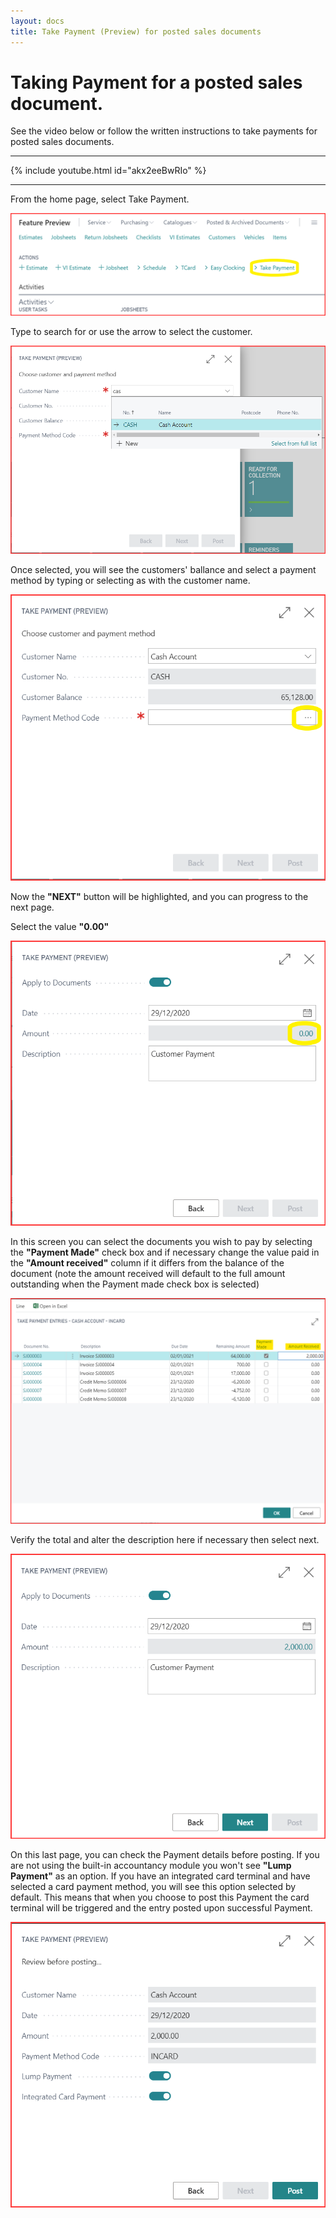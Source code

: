 ```yaml
---
layout: docs
title: Take Payment (Preview) for posted sales documents
---
```


#   Taking Payment for a posted sales document.

See the video below or follow the written instructions to take payments for posted sales documents.

---

{% include youtube.html id="akx2eeBwRIo" %}

---

From the home page, select Take Payment.

![](media/take-payment-home.png)

Type to search for or use the arrow to select the customer.

![](media/take-payment-customer.png)

Once selected, you will see the customers' ballance and select a payment method by typing or selecting as with the customer name.

![](media/take-payment-payment-method.png)

Now the **"NEXT"** button will be highlighted, and you can progress to the next page.

Select the value **"0.00"**

![](media/take-payment-apply-to-document.png)

In this screen you can select the documents you wish to pay by selecting the **"Payment Made"** check box and if necessary change the value paid in the **"Amount received"** column if it differs from the balance of the document (note the amount received will default to the full amount outstanding when the Payment made check box is selected)

![](media/take-payment-entries.png)

Verify the total and alter the description here if necessary then select next. 

![](media/take-payment-apply-to-document2.png)

On this last page, you can check the Payment details before posting. If you are not using the built-in accountancy module you won't see **"Lump Payment"** as an option.
If you have an integrated card terminal and have selected a card payment method, you will see this option selected by default. This means that when you choose to post this Payment the card terminal will be triggered and the entry posted upon successful Payment. 

![](media/take-payment-post-card.png)
